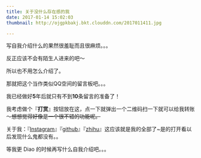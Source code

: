 ```yaml
---
title: 关于没什么存在感的我
date: 2017-01-14 15:02:03
thumbnail: http://ojgpkbakj.bkt.clouddn.com/2017011411.jpg

---
```


写自我介绍什么的果然很羞耻而且很麻烦。。。

反正应该不会有陌生人进来的吧～

所以也不用怎么介绍了。

那就把这个当作类似QQ空间的留言板吧。。。

我已经做好**5**年后就只有不到**10**条留言的准备了！

我考虑做个『**打赏**』按钮放在这，点一下就弹出一个二维码扫一下就可以给我转账～~~想想觉得好像是一个很不错的功能呢。~~

关于我：『[Instagram](https://www.instagram.com/snaticx/)』『[github](https://github.com/sNaticY)』『[zhihu](https://www.zhihu.com/people/liu-yan-44-87)』这应该就是我的全部了~是的打开看以后发现什么鬼都没有。。

等我更 Diao 的时候再写什么自我介绍吧。。。